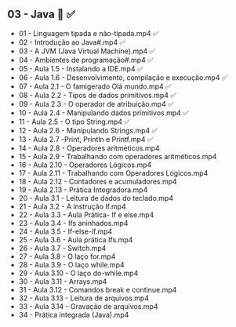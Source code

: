 ## 03 - Java :blue_book: :white_check_mark:

- 01 - Linguagem tipada e não-tipada.mp4  :white_check_mark:
- 02 - Introdução ao Java#.mp4  :white_check_mark:
- 03 - A JVM (Java Virtual Machine).mp4  :white_check_mark:
- 04 - Ambientes de programação#.mp4  :white_check_mark:
- 05 - Aula 1.5 - Instalando a IDE.mp4  :white_check_mark:
- 06 - Aula 1.6 - Desenvolvimento, compilação e execução.mp4  :white_check_mark:
- 07 - Aula 2.1 - O famigerado Olá mundo.mp4  :white_check_mark:
- 08 - Aula 2.2 - Tipos de dados primitivos.mp4  :white_check_mark:
- 09 - Aula 2.3 - O operador de atribuição.mp4  :white_check_mark:
- 10 - Aula 2.4 - Manipulando dados primitivos.mp4  :white_check_mark:
- 11 - Aula 2.5 - O tipo String.mp4  :white_check_mark:
- 12 - Aula 2.6 - Manipulando Strings.mp4  :white_check_mark:
- 13 - Aula 2.7 -Print, Println e Printf.mp4  :white_check_mark:
- 14 - Aula 2.8 - Operadores aritméticos.mp4
- 15 - Aula 2.9 - Trabalhando com operadores aritméticos.mp4
- 16 - Aula 2.10 - Operadores Lógicos.mp4
- 17 - Aula 2.11 - Trabalhando com Operadores Lógicos.mp4
- 18 - Aula 2.12 - Contadores e acumuladores.mp4
- 19 - Aula 2.13 - Prática Integradora.mp4
- 20 - Aula 3.1 - Leitura de dados do teclado.mp4
- 21 - Aula 3.2 - A instrução If.mp4
- 22 - Aula 3.3 - Aula Prática- If e else.mp4
- 23 - Aula 3.4 - Ifs aninhados.mp4
- 24 - Aula 3.5 - If-else-if.mp4
- 25 - Aula 3.6 - Aula prática Ifs.mp4
- 26 - Aula 3.7 - Switch.mp4
- 27 - Aula 3.8 - O laço for.mp4
- 28 - Aula 3.9 - O laço while.mp4
- 29 - Aula 3.10 - O laço do-while.mp4
- 30 - Aula 3.11 - Arrays.mp4
- 31 - Aula 3.12 - Comandos break e continue.mp4
- 32 - Aula 3.13 - Leitura de arquivos.mp4
- 33 - Aula 3.14 - Gravação de arquivos.mp4
- 34 - Prática integrada (Java).mp4
